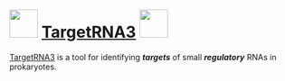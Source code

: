 <img src="http://cs.wellesley.edu/~btjaden/TargetRNA3/img/rna1c.png" width=50> [TargetRNA3](https://cs.wellesley.edu/~btjaden/TargetRNA3) <img src="http://cs.wellesley.edu/~btjaden/TargetRNA3/img/rna1c.png" width=50>
==========

[TargetRNA3](https://cs.wellesley.edu/~btjaden/TargetRNA3) is a tool for identifying ***targets*** of small ***regulatory*** RNAs in prokaryotes.
